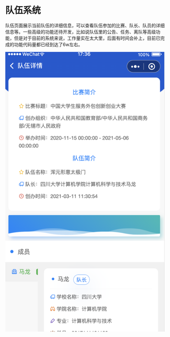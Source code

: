 # 队伍系统

队伍页面展示当前队伍的详细信息，可以查看队伍参加的比赛、队长、队员的详细信息等。一些高级的功能还待开发，比如说队伍里的公告、任务、离队等高级功能，但是对于目前的系统来说，工作量实在太大里，后面有时间会补上，目前已完成的功能代码量都已经到达了6w左右。

![&#x961F;&#x4F0D;&#x9875;&#x9762;&#x6982;&#x89C8;](../../.gitbook/assets/image%20%2851%29.png)

